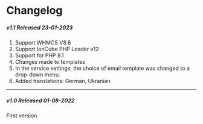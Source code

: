 # Changelog

##### v1.1 Released 23-01-2023

1. Support WHMCS V8.6
2. Support IonCube PHP Loader v12
3. Support for PHP 8.1
4. Changes made to templates
5. In the service settings, the choice of email template was changed to a drop-down menu.
6. Added translations: German, Ukranian

- - - - - -

##### v1.0 Released 01-08-2022

First version